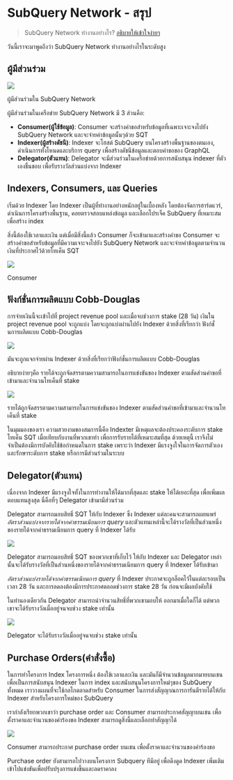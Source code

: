 # SubQuery Network - สรุป

> SubQuery Network ทำงานอย่างไร? [อธิบายให้เข้าใจง่ายๆ](https://www.dictionary.com/e/slang/eli5/#:~:text=ELI5%20stands%20for%20the%20phrase,naive%20understanding%20of%20the%20issue.)

วันนี้เราจะมาพูดถึงว่า SubQuery Network ทำงานอย่างไรในระดับสูง

## ผู้มีส่วนร่วม


![](https://miro.medium.com/max/1400/1*9993cakplwupZC5tbUv3vA.png)

ผู้มีส่วนร่วมใน SubQuery Network

ผู้มีส่วนร่วมในเครือข่าย SubQuery Network มี 3 ส่วนคือ:

-   **Consumer(ผู้ใช้ข้อมูล)**: Consumer จะสร้างคำขอสำหรับข้อมูลที่เฉพาะเจาะจงไปยัง SubQuery Network และจะจ่ายค่าข้อมูลนั้นๆด้วย SQT
-   **Indexer(ผู้สร้างดัชนี)**: Indexer จะโฮสต์ SubQuery บนโครงสร้างพื้นฐานของตนเอง, ดำเนินการทั้งโหนดและบริการ query เพื่อสร้างดัชนีข้อมูลและตอบคำขอของ GraphQL
-   **Delegator(ตัวแทน)**: Delegator จะมีส่วนร่วมในเครือข่ายด้วยการสนับสนุน indexer ที่ตัวเองชื่นชอบ เพื่อรับรางวัลส่วนแบ่งจาก Indexer

## Indexers, Consumers, และ Queries

เริ่มด้วย Indexer โดย Indexer เป็นผู้ที่ทำงานอย่างหนักอยู่ในเบื้องหลัง โดยต้องจัดการฮาร์ดแวร์, ดำเนินการโครงสร้างพื้นฐาน, คอยตรวจสอบแหล่งข้อมูล และเลือกโปรเจ็ค SubQuery ที่เหมาะสมเพื่อสร้าง index

สิ่งนี้ต้องใช้เวลาและเงิน แต่เมื่อมีสิ่งนี้แล้ว Consumer ก็จะเข้ามาและสร้างคำขอ Consumer จะสร้างคำขอสำหรับข้อมูลที่มีความเจาะจงไปยัง SubQuery Network และจะจ่ายค่าข้อมูลตามจำนวนเงินที่ประกาศไว้ด้วยโทเค็น SQT

![](https://miro.medium.com/max/1400/1*dKLkzSc2uXYaPW_IXUxstQ.png)

Consumer

## ฟังก์ชั่นการผลิตแบบ Cobb-Douglas

การจ่ายเงินนี้จะเข้าไปที่ project revenue pool และเมื่อจบช่วงการ stake (28 วัน) เงินใน project revenue pool จะถูกแบ่ง โดยจะถูกแบ่งผ่านไปยัง Indexer ด้วยสิ่งที่เรียกว่า ฟังก์ชั่นการผลิตแบบ Cobb-Douglas

![](https://miro.medium.com/max/1400/1*E-W7o7cWoclxHb8rXAMdpA.png)

มันจะถูกแจกจ่ายผ่าน Indexer ด้วยสิ่งที่เรียกว่าฟังก์ชั่นการผลิตแบบ Cobb-Douglas

อธิบายง่ายๆคือ รายได้จะถูกจัดสรรตามความสามารถในการแข่งขันของ Indexer ตามสัดส่วนคำขอที่เข้ามาและจำนวนโทเค็นที่ stake

![](https://miro.medium.com/max/1400/1*VhDu2BGDxd3ob7z9XkoOXA.png)

รายได้ถูกจัดสรรตามความสามารถในการแข่งขันของ Indexer ตามสัดส่วนคำขอที่เข้ามาและจำนวนโทเค็นที่ stake

ในมุมมองของเรา ความสวยงามของสมการนี้คือ Indexter มีเหตุผลจะต้องประคองระดับการ stake โทเค็น SQT เมื่อเทียบกับงานที่พวกเขาทำ เพื่อการรับรายได้ที่เหมาะสมที่สุด ด้วยเหตุนี้ เราจึงไม่จำเป็นต้องมีการบังคับใช้ข้อกำหนดในการ stake เพราะว่า Indexer มีแรงจูงใจในการจัดการตัวเองและรักษาระดับการ stake หรือการมีส่วนร่วมในระบบ

## Delegator(ตัวแทน)

เนื่องจาก Indexer มีแรงจูงใจทั้งในการทำงานให้ได้มากที่สุดและ stake ให้ได้เยอะที่สุด เพื่อเพิ่มผลตอบแทนสูงสุด นี่คือที่ๆ Delegator เข้ามามีส่วนร่วม

Delegator สามารถมอบสิทธิ์ SQT ให้กับ Indexer ซึ่ง Indexer แต่ละคนจะสามารถเผยแพร่ _อัตราส่วนแบ่งจากรายได้จากค่าธรรมเนียมการ query_ และตัวแทนเหล่านี้จะได้รางวัลที่เป็นส่วนหนึ่งของรายได้จากค่าธรรมเนียมการ query ที่ Indexer ได้รับ

![](https://miro.medium.com/max/1400/1*YoN7PV7h3a2nAFN-ODqILg.png)

Delegator สามารถมอบสิทธิ์ SQT ของพวกเขาที่เก็บไว้ ให้กับ Indexer และ Delegator เหล่านั้นจะได้รับรางวัลที่เป็นส่วนหนึ่งของรายได้จากค่าธรรมเนียมการ query ที่ Indexer ได้รับเข้ามา

_อัตราส่วนแบ่งรายได้จากค่าธรรมเนียมการ query_ ที่ Indexer ประกาศจะถูกล็อคไว้ในแต่ละรอบเป็นเวลา 28 วัน และการลดลงต้องมีการประกาศตลอดช่วงการ stake 28 วัน ก่อนจะมีผลบังคับใช้

ในทำนองเดียวกัน Delegator สามารถนำจำนวนสิทธิ์ที่พวกเขามอบให้ ออกมาเมื่อใดก็ได้ แต่พวกเขาจะได้รับรางวัลเมื่ออยู่จนจบช่วง stake เท่านั้น

![](https://miro.medium.com/max/1400/0*we0k4A07pbj86COZ)

Delegator จะได้รับรางวัลเมื่ออยู่จนจบช่วง stake เท่านั้น

## Purchase Orders(คำสั่งซื้อ)

ในการทำโครงการ Index โครงการหนึ่ง ต้องใช้เวลาและเงิน และมันก็มีจำนวนข้อมูลมากมายบนเชน เพื่อเป็นการสนับสนุน Indexer ในการ index และสนับสนุนโครงการใหม่ๆของ SubQuery ทั้งหมด เราวางแผนที่จะใช้กลไกตลาดสำหรับ Consumer ในการส่งสัญญาณการการันตีรายได้ให้กับ Indexer สำหรับโครงการใหม่ของ SubQuery

เรากำลังเรียกพวกเขาว่า purchase order และ Consumer สามารถประกาศสัญญาบนเชน เพื่อตั้งราคาและจำนวนของคำร้องขอ Indexer สามารถดูสิ่งนี้และเลือกทำสัญญาได้

![](https://miro.medium.com/max/1400/1*IPtaZlt24E7h9bKNZWdSCw.png)

Consumer สามารถประกาศ purchase order บนเชน เพื่อตั้งราคาและจำนวนของคำร้องขอ

Purchase order ยังสามารถไปวางบนโครงการ Subquery ทีมีอยู่ เพื่อดึงดูด Indexer เพิ่มเติมเข้าไปแข่งขันเพื่อปรับปรุงการแข่งขึ้นและลดราคาลง